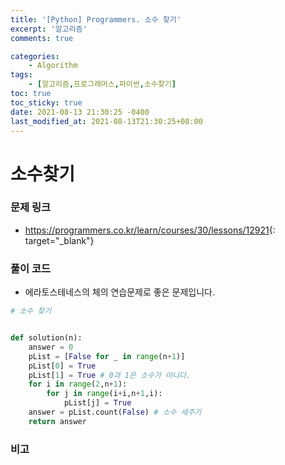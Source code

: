 ```yaml
---
title: '[Python] Programmers. 소수 찾기'
excerpt: '알고리즘'
comments: true

categories:
    - Algorithm
tags:
    - [알고리즘,프로그래머스,파이썬,소수찾기]
toc: true
toc_sticky: true
date: 2021-08-13 21:30:25 -0400
last_modified_at: 2021-08-13T21:30:25+08:00
---
```


# 소수찾기

### 문제 링크
- <https://programmers.co.kr/learn/courses/30/lessons/12921>{: target="\_blank"}

### 풀이 코드
- 에라토스테네스의 체의 연습문제로 좋은 문제입니다.
```python
# 소수 찾기


def solution(n):
    answer = 0
    pList = [False for _ in range(n+1)]
    pList[0] = True 
    pList[1] = True # 0과 1은 소수가 아니다.
    for i in range(2,n+1):
        for j in range(i+i,n+1,i):
            pList[j] = True
    answer = pList.count(False) # 소수 세주기
    return answer
```

### 비고